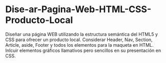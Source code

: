 # Dise-ar-Pagina-Web-HTML-CSS-Producto-Local
Diseñar una página WEB utilizando la estructura semántica del HTML5 y CSS para ofrecer un producto local. Considerar Header, Nav, Section, Article, aside, Footer y todos los elementos para la maqueta en HTML. Inlcuir elementos gráficos llamativos pero sencillos en su presentación en CSS.
